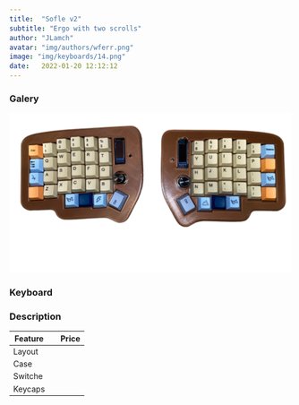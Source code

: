 ```yaml
---
title:  "Sofle v2"
subtitle: "Ergo with two scrolls"
author: "JLamch"
avatar: "img/authors/wferr.png"
image: "img/keyboards/14.png"
date:   2022-01-20 12:12:12
---
```

### Galery
![](img/keyboards/14.png)
 
### Keyboard


### Description


|   Feature     |               | Price  |
| ------------- |:-------------:| -----: |
| Layout        |       |        |
| Case          |       |        |
| Switche       |       |        |
| Keycaps       |       |        |
